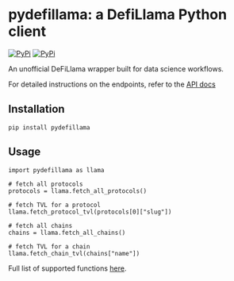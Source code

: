 # pydefillama: a DefiLlama Python client

[![PyPi](https://github.com/Artemis-xyz/pydefillama/actions/workflows/python-package.yml/badge.svg?branch=main)](https://github.com/Artemis-xyz/pydefillama/actions/workflows/python-package.yml)
[![PyPi](https://img.shields.io/pypi/v/pydefillama)](https://pypi.org/project/pydefillama/)

An unofficial DeFiLlama wrapper built for data science workflows. 

For detailed instructions on the endpoints, refer to the [API docs](https://defillama.com/docs/api)

## Installation
`pip install pydefillama`

## Usage 
```
import pydefillama as llama

# fetch all protocols
protocols = llama.fetch_all_protocols()

# fetch TVL for a protocol 
llama.fetch_protocol_tvl(protocols[0]["slug"])

# fetch all chains 
chains = llama.fetch_all_chains()

# fetch TVL for a chain
llama.fetch_chain_tvl(chains["name"])
```

Full list of supported functions [here](https://github.com/Artemis-xyz/pydefillama/blob/main/pydefillama/src/fetcher.py).
